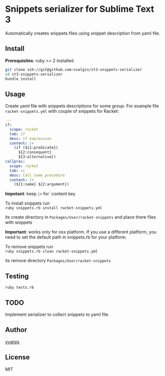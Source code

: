 # Snippets serializer for Sublime Text 3

Automatically creates snippets files using snippet description from yaml file.


## Install

**Prerequisites**: ruby >= 2 installed

```bash
git clone ssh://git@github.com:vvalgis/st3-snippets-serializer  
cd st3-snippets-serializer  
bundle install  
```

## Usage

Create yaml file with snippets descriptions for some group. For example file `racket-snippets.yml` with couple of snippets for Racket:

```yaml
---
if:
  scope: racket
  tab: if
  desc: if expression
  content: |+
    (if (${1:predicate})
      ${2:consequent}
      ${3:alternative})
callproc:
  scope: racket
  tab: cc
  desc: Call some procedure
  content: |+
    (${1:name} ${2:argument})
```

**Impotant**: keep `|+` for `content key

To install snippets run  
`ruby snippets.rb install racket-snippets.yml`

its create directory in `Packages/User/racket-snippets` and place there files with snippets

**Important**: works only for osx platform. If you use a different platform, you need to set the default path in snippets.rb for your platform.

To remove snippets run  
`ruby snippets.rb clean racket-snippets.yml`

its remove directory `Packages/User/racket-snippets`

## Testing

`ruby tests.rb`

## TODO

Implement serializer to collect snippets to yaml file.

## Author
[vvalgis](https://github.com/vvalgis)

## License

MIT
